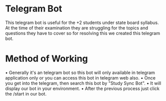 # Telegram Bot 
This telegram bot is useful for the +2 students under state board syllabus. At the time of their examination they are struggling for the topics and questions they have to cover so for resolving this we created this telegram bot.
# Method of Working
• Generally it's an telegram bot so this bot will only available in telegram application only or you can access this bot in telegram web also.
• Once you get into the telegram, then search this bot by "Study Sync Bot".
• It will display our bot in your environment. 
• After the previous process just click the /start in our bot.

